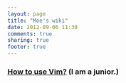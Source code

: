 ```yaml
---
layout: page
title: "Moe's wiki"
date: 2012-09-06 11:30
comments: true
sharing: true
footer: true
---
```

### [How to use Vim?](/mwiki/vim) (I am a junior.)
